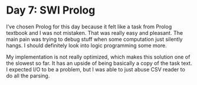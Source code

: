 # Day 7: SWI Prolog

I’ve chosen Prolog for this day because it felt like a task from Prolog textbook and I was not mistaken.
That was really easy and pleasant. The main pain was trying to debug stuff when some computation just silently hangs.
I should definitely look into logic programming some more.

My implementation is not really optimized, which makes this solution one of the slowest so far.
It has an upside of being basically a copy of the task text.
I expected I/O to be a problem, but I was able to just abuse CSV reader to do all the parsing.
